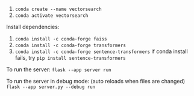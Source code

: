 1. `conda create --name vectorsearch`
2. `conda activate vectorsearch`

Install dependencies:

1. `conda install -c conda-forge faiss`
2. `conda install -c conda-forge transformers`
3. `conda install -c conda-forge sentence-transformers`
   if conda install fails, try `pip install sentence-transformers`

To run the server:
`flask --app server run`

To run the server in debug mode: (auto reloads when files are changed)
`flask --app server.py --debug run`
